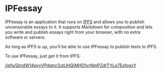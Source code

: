IPFessay
========

IPFessay is an application that runs on [IPFS](https://ipfs.io/) and allows you
to publish uncensorable essays to it. It supports Markdown for composition and
lets you write and publish essays right from your browser, with no extra
software or servers.

As long as IPFS is up, you'll be able to use IPFessay to publish texts to IPFS.

To use IPFessay, just get it from IPFS:

[/ipfs/QmdW14pvyVPdgmr2utUHQjMHD1yrNmPZdrTYLo7EsfogxY](https://ipfs.io/ipfs/QmdW14pvyVPdgmr2utUHQjMHD1yrNmPZdrTYLo7EsfogxY)
